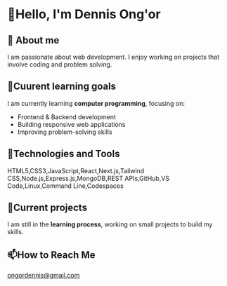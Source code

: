 # 👋Hello, I'm Dennis Ong'or
## 🌱 About me 
I am passionate about web development. I enjoy working on projects that involve coding and problem solving.
## 🎯Cuurent learning goals
I am currently learning **computer programming**, focusing on:  
- Frontend & Backend development  
- Building responsive web applications  
- Improving problem-solving skills  
## 🔧Technologies and Tools
HTML5,CSS3,JavaScript,React,Next.js,Tailwind CSS,Node.js,Express.js,MongoDB,REST APIs,GitHub,VS Code,Linux,Command Line,Codespaces
## 📂Current projects
I am still in the **learning process**, working on small projects to build my skills.  
## 📫How to Reach Me   
ongordennis@gmail.com  

